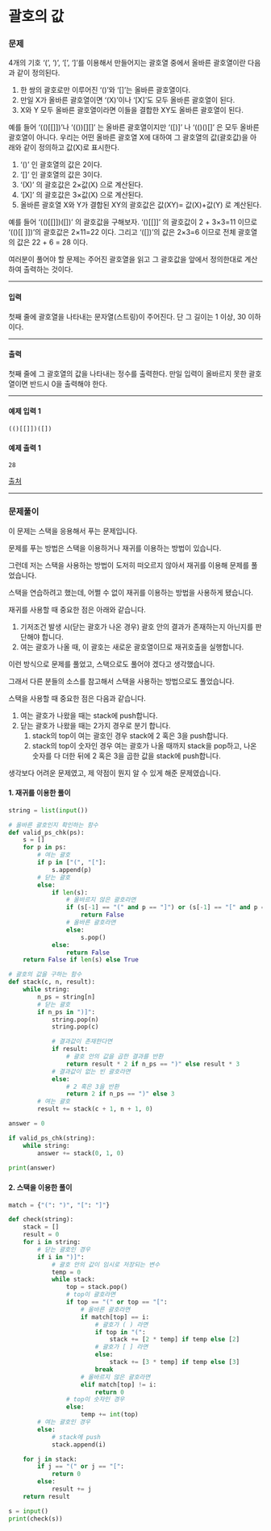 # 괄호의 값

### 문제

4개의 기호 ‘(’, ‘)’, ‘[’, ‘]’를 이용해서 만들어지는 괄호열 중에서 올바른 괄호열이란 다음과 같이 정의된다.   

1. 한 쌍의 괄호로만 이루어진 ‘()’와 ‘[]’는 올바른 괄호열이다.
2. 만일 X가 올바른 괄호열이면 ‘(X)’이나 ‘[X]’도 모두 올바른 괄호열이 된다. 
3. X와 Y 모두 올바른 괄호열이라면 이들을 결합한 XY도 올바른 괄호열이 된다.

예를 들어 ‘(()[[]])’나 ‘(())[][]’ 는 올바른 괄호열이지만 ‘([)]’ 나 ‘(()()[]’ 은 모두 올바른 괄호열이 아니다. 우리는 어떤 올바른 괄호열 X에 대하여 그 괄호열의 값(괄호값)을 아래와 같이 정의하고 값(X)로 표시한다.    

1. ‘()’ 인 괄호열의 값은 2이다.
2. ‘[]’ 인 괄호열의 값은 3이다.
3. ‘(X)’ 의 괄호값은 2×값(X) 으로 계산된다.
4. ‘[X]’ 의 괄호값은 3×값(X) 으로 계산된다.
5. 올바른 괄호열 X와 Y가 결합된 XY의 괄호값은 값(XY)= 값(X)+값(Y) 로 계산된다.

예를 들어 ‘(()[[]])([])’ 의 괄호값을 구해보자.  ‘()[[]]’ 의 괄호값이 2 + 3×3=11 이므로  ‘(()[[ ]])’의 괄호값은 2×11=22 이다. 그리고  ‘([])’의 값은 2×3=6 이므로 전체 괄호열의 값은 22 + 6 = 28 이다.   

여러분이 풀어야 할 문제는 주어진 괄호열을 읽고 그 괄호값을 앞에서 정의한대로 계산하여 출력하는 것이다.    

---

#### 입력

첫째 줄에 괄호열을 나타내는 문자열(스트링)이 주어진다. 단 그 길이는 1 이상, 30 이하이다.   

---

#### 출력

첫째 줄에 그 괄호열의 값을 나타내는 정수를 출력한다. 만일 입력이 올바르지 못한 괄호열이면 반드시 0을 출력해야 한다.    

---

#### 예제 입력 1
~~~
(()[[]])([])
~~~

#### 예제 출력 1
~~~
28
~~~

[출처](https://www.acmicpc.net/problem/2504)

---

### 문제풀이

이 문제는 스택을 응용해서 푸는 문제입니다.   

문제를 푸는 방법은 스택을 이용하거나 재귀를 이용하는 방법이 있습니다.   

그런데 저는 스택을 사용하는 방법이 도저히 떠오르지 않아서 재귀를 이용해 문제를 풀었습니다.  

스택을 연습하려고 했는데, 어쩔 수 없이 재귀를 이용하는 방법을 사용하게 됐습니다.   

재귀를 사용할 때 중요한 점은 아래와 같습니다.  

1. 기저조건 발생 시(닫는 괄호가 나온 경우) 괄호 안의 결과가 존재하는지 아닌지를 판단해야 합니다.
2. 여는 괄호가 나올 때, 이 괄호는 새로운 괄호열이므로 재귀호출을 실행합니다.

이런 방식으로 문제를 풀었고, 스택으로도 풀어야 겠다고 생각했습니다.   

그래서 다른 분들의 소스를 참고해서 스택을 사용하는 방법으로도 풀었습니다.   

스택을 사용할 때 중요한 점은 다음과 같습니다.

1. 여는 괄호가 나왔을 때는 stack에 push합니다.
2. 닫는 괄호가 나왔을 때는 2가지 경우로 분기 합니다.
    1. stack의 top이 여는 괄호인 경우 stack에 2 혹은 3을 push합니다. 
    2. stack의 top이 숫자인 경우 여는 괄호가 나올 때까지 stack을 pop하고, 나온 숫자를 다 더한 뒤에 2 혹은 3을 곱한 값을 stack에 push합니다.

생각보다 어려운 문제였고, 제 약점이 뭔지 알 수 있게 해준 문제였습니다.   

#### 1. 재귀를 이용한 풀이

~~~python
string = list(input())

# 올바른 괄호인지 확인하는 함수
def valid_ps_chk(ps):
    s = []
    for p in ps:
        # 여는 괄호
        if p in ["(", "["]:
            s.append(p)
        # 닫는 괄호
        else:
            if len(s):
                # 올바르지 않은 괄호라면
                if (s[-1] == "(" and p == "]") or (s[-1] == "[" and p == ")"):
                    return False
                # 올바른 괄호라면
                else:
                    s.pop()
            else:
                return False
    return False if len(s) else True

# 괄호의 값을 구하는 함수
def stack(c, n, result):
    while string:
        n_ps = string[n]
        # 닫는 괄호
        if n_ps in ")]":
            string.pop(n)
            string.pop(c)

            # 결과값이 존재한다면
            if result:
                # 괄호 안의 값을 곱한 결과를 반환
                return result * 2 if n_ps == ")" else result * 3
            # 결과값이 없는 빈 괄호라면
            else:
                # 2 혹은 3을 반환
                return 2 if n_ps == ")" else 3
        # 여는 괄호
        result += stack(c + 1, n + 1, 0)

answer = 0

if valid_ps_chk(string):
    while string:
        answer += stack(0, 1, 0)
        
print(answer)
~~~

#### 2. 스택을 이용한 풀이
~~~python
match = {"(": ")", "[": "]"}

def check(string):
    stack = []
    result = 0
    for i in string:
        # 닫는 괄호인 경우
        if i in ")]":
            # 괄호 안의 값이 임시로 저장되는 변수
            temp = 0
            while stack:
                top = stack.pop()
                # top이 괄호라면
                if top == "(" or top == "[":
                    # 올바른 괄호라면
                    if match[top] == i:
                        # 괄호가 ( ) 라면
                        if top in "(":
                            stack += [2 * temp] if temp else [2]
                        # 괄호가 [ ] 라면
                        else:
                            stack += [3 * temp] if temp else [3]
                        break
                    # 올바르지 않은 괄호라면
                    elif match[top] != i:
                        return 0
                # top이 숫자인 경우
                else:
                    temp += int(top)
        # 여는 괄호인 경우
        else:
            # stack에 push
            stack.append(i)

    for j in stack:
        if j == "(" or j == "[":
            return 0
        else:
            result += j
    return result

s = input()
print(check(s))
~~~
